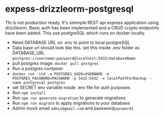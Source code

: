 # expess-drizzleorm-postgresql

Thi is not production ready. It's simmple REST api express application using drizzleorm. Basic auth has been implemented and a CRUD crypto endpoints have been added. This use postgreSQL which runs on docker locally.

- Need DATABASE URL on .env to point to local postgreSQL
- Data base url should look like this. set this inside .env folder as DATABASE_URL
  `postgres://username:password@localhost:5432/databaseName`
- pull postgres image:
  `docker pull postgres`
- Run a postgres container
- `docker run -itd -e POSTGRES_USER=USERNAME -e POSTGRES_PASSWORD=PASSWORD -p 5432:5432 -v localPathForBackup --name postgresql postgres`
- set SECRET env variable inside .env file for auth purposes
- Run `npm install`
- Run `npm run generate-migration` to generate migrations
- Run `npm run migrate` to apply migrations to your database
- Admin mock email `admin@gmail.com` and password`password1`

